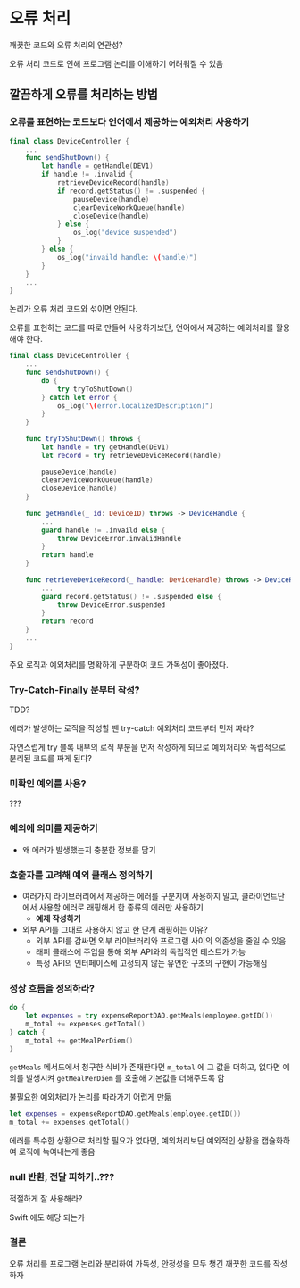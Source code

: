 # 오류 처리

깨끗한 코드와 오류 처리의 연관성?

오류 처리 코드로 인해 프로그램 논리를 이해하기 어려워질 수 있음

## 깔끔하게 오류를 처리하는 방법

### 오류를 표현하는 코드보다 언어에서 제공하는 예외처리 사용하기

```swift
final class DeviceController {
    ...
    func sendShutDown() {
        let handle = getHandle(DEV1)
        if handle != .invalid {
            retrieveDeviceRecord(handle)
            if record.getStatus() != .suspended {
                pauseDevice(handle)
                clearDeviceWorkQueue(handle)
                closeDevice(handle)
            } else {
                os_log("device suspended")
            }
        } else {
            os_log("invaild handle: \(handle)")
        }
    }
    ...
}
```

논리가 오류 처리 코드와 섞이면 안된다.

오류를 표현하는 코드를 따로 만들어 사용하기보단, 언어에서 제공하는 예외처리를 활용해야 한다.

```swift
final class DeviceController {
    ...
    func sendShutDown() {
        do {
            try tryToShutDown()
        } catch let error {
            os_log("\(error.localizedDescription)")
        }
    }
    
    func tryToShutDown() throws {
        let handle = try getHandle(DEV1)
        let record = try retrieveDeviceRecord(handle)
        
        pauseDevice(handle)
        clearDeviceWorkQueue(handle)
        closeDevice(handle)
    }
    
    func getHandle(_ id: DeviceID) throws -> DeviceHandle {
        ...
        guard handle != .invaild else {
            throw DeviceError.invalidHandle
        }
        return handle
    }
    
    func retrieveDeviceRecord(_ handle: DeviceHandle) throws -> DeviceRecord {
        ...
        guard record.getStatus() != .suspended else {
            throw DeviceError.suspended
        }
        return record
    }
    ...
}
```

주요 로직과 예외처리를 명확하게 구분하여 코드 가독성이 좋아졌다.

### Try-Catch-Finally 문부터 작성?

TDD?

에러가 발생하는 로직을 작성할 땐 try-catch 예외처리 코드부터 먼저 짜라?

자연스럽게 try 블록 내부의 로직 부분을 먼저 작성하게 되므로 예외처리와 독립적으로 분리된 코드를 짜게 된다?

### 미확인 예외를 사용?

???

### 예외에 의미를 제공하기

- 왜 에러가 발생했는지 충분한 정보를 담기

### 호출자를 고려해 예외 클래스 정의하기

- 여러가지 라이브러리에서 제공하는 에러를 구분지어 사용하지 말고, 클라이언트단에서 사용할 에러로 래핑해서 한 종류의 에러만 사용하기
  - **예제 작성하기**
- 외부 API를 그대로 사용하지 않고 한 단계 래핑하는 이유?
  - 외부 API를 감싸면 외부 라이브러리와 프로그램 사이의 의존성을 줄일 수 있음
  - 래퍼 클래스에 주입을 통해 외부 API와의 독립적인 테스트가 가능
  - 특정 API의 인터페이스에 고정되지 않는 유연한 구조의 구현이 가능해짐

### 정상 흐름을 정의하라?

```swift
do {
    let expenses = try expenseReportDAO.getMeals(employee.getID())
    m_total += expenses.getTotal()
} catch {
    m_total += getMealPerDiem()
}
```

`getMeals` 메서드에서 청구한 식비가 존재한다면 `m_total` 에 그 값을 더하고, 없다면 예외를 발생시켜 `getMealPerDiem` 를 호출해 기본값을 더해주도록 함

불필요한 예외처리가 논리를 따라가기 어렵게 만듦

```swift
let expenses = expenseReportDAO.getMeals(employee.getID())
m_total += expenses.getTotal()
```

에러를 특수한 상황으로 처리할 필요가 없다면, 예외처리보단 예외적인 상황을 캡슐화하여 로직에 녹여내는게 좋음

### null 반환, 전달 피하기..???

적절하게 잘 사용해라?

Swift 에도 해당 되는가

### 결론

오류 처리를 프로그램 논리와 분리하여 가독성, 안정성을 모두 챙긴 깨끗한 코드를 작성하자

